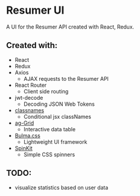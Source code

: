 # Resumer UI

A UI for the Resumer API created with React, Redux.

## Created with:

- React
- Redux
- Axios
  - AJAX requests to the Resumer API
- React Router
  - Client side routing
- jwt-decode
  - Decoding JSON Web Tokens
- [classnames](https://www.npmjs.com/package/classnames)
  - Conditional jsx classNames
- [ag-Grid](https://www.ag-grid.com)
  - Interactive data table
- [Bulma.css](https://bulma.io/)
  - Lightweight UI framework
- [SpinKit](http://tobiasahlin.com/spinkit/)
  - Simple CSS spinners

## TODO:

- visualize statistics based on user data
